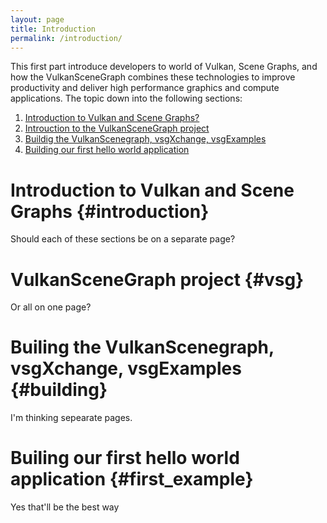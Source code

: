 ```yaml
---
layout: page
title: Introduction
permalink: /introduction/
---
```


This first part introduce developers to world of Vulkan, Scene Graphs, and how the VulkanSceneGraph combines these technologies to improve productivity and deliver high performance graphics and compute applications. The topic down into the following sections:

1. [Introduction to Vulkan and Scene Graphs?](#introduction)
2. [Introuction to the VulkanSceneGraph project](#vsg)
3. [Buildig the VulkanScenegraph, vsgXchange, vsgExamples](#building)
4. [Building our first hello world application](#first_example)


# Introduction to Vulkan and Scene Graphs {#introduction}

Should each of these sections be on a separate page?

# VulkanSceneGraph project {#vsg}

Or all on one page?

# Builing the VulkanScenegraph, vsgXchange, vsgExamples {#building}

I'm thinking sepearate pages.

# Builing our first hello world application {#first_example}

Yes that'll be the best way
